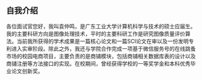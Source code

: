 ## 自我介绍
各位面试官您好，我叫袁仲鸣，是广东工业大学计算机科学与技术的硕士应届生。我的主要科研方向是图像处理技术，平时的主要科研工作是研究图像质量评价算法。当前我所获得的学术成果是一篇核心论文和一篇SCI论文在审以及一份发明专利进入实审阶段。除此之外，我还与学院合作完成一项基于微信服务号的在线跳蚤市场的校园电商项目，主要负责的是商铺模块，包括商铺相关数据库表的设计以及商铺注册等方法接口的实现。在校期间，曾经获得学校的一等奖学金和本科优秀毕业论文创新奖。


